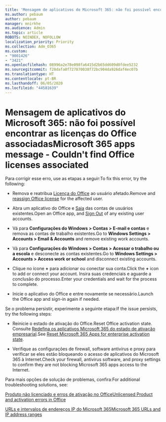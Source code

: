 ```yaml
---
title: 'Mensagem de aplicativos do Microsoft 365: não foi possível encontrar as licenças do Office associadas'
ms.author: pebaum
author: pebaum
manager: mnirkhe
ms.audience: Admin
ms.topic: article
ROBOTS: NOINDEX, NOFOLLOW
localization_priority: Priority
ms.collection: Adm_O365
ms.custom:
- "9001426"
- "3421"
ms.openlocfilehash: 08996a2e78e098fa6415d2b65dd609d0fdee5232
ms.sourcegitcommit: f28dafa0f727870038f72bc904da926daf4ec07b
ms.translationtype: HT
ms.contentlocale: pt-BR
ms.lasthandoff: 06/05/2020
ms.locfileid: "44581639"
---
```

# <a name="microsoft-365-apps-message---couldnt-find-office-licenses-associated"></a><span data-ttu-id="ec1cc-102">Mensagem de aplicativos do Microsoft 365: não foi possível encontrar as licenças do Office associadas</span><span class="sxs-lookup"><span data-stu-id="ec1cc-102">Microsoft 365 apps message - Couldn't find Office licenses associated</span></span>

<span data-ttu-id="ec1cc-103">Para corrigir esse erro, use as etapas a seguir:</span><span class="sxs-lookup"><span data-stu-id="ec1cc-103">To fix this error, try the following:</span></span>

- <span data-ttu-id="ec1cc-104">Remova e reatribua [Licença do Office](https://docs.microsoft.com/microsoft-365/admin/manage/assign-licenses-to-users) ao usuário afetado.</span><span class="sxs-lookup"><span data-stu-id="ec1cc-104">Remove and [reassign Office license](https://docs.microsoft.com/microsoft-365/admin/manage/assign-licenses-to-users) for the affected user.</span></span>

- <span data-ttu-id="ec1cc-105">Abra um aplicativo do Office e [Saia](https://support.office.com/article/sign-out-of-office-5a20dc11-47e9-4b6f-945d-478cb6d92071) das contas de usuários existentes.</span><span class="sxs-lookup"><span data-stu-id="ec1cc-105">Open an Office app, and [Sign Out](https://support.office.com/article/sign-out-of-office-5a20dc11-47e9-4b6f-945d-478cb6d92071) of any existing user accounts.</span></span>

- <span data-ttu-id="ec1cc-106">Vá para **Configurações do Windows > Contas > E-mail e contas** e remova as contas de trabalho existentes.</span><span class="sxs-lookup"><span data-stu-id="ec1cc-106">Go to **Windows Settings > Accounts > Email & Accounts** and remove existing work accounts.</span></span>

- <span data-ttu-id="ec1cc-107">Vá para **Configurações do Windows > Contas > Acessar o trabalho ou a escola** e desconecte as contas existentes.</span><span class="sxs-lookup"><span data-stu-id="ec1cc-107">Go to **Windows Settings > Accounts > Access work or school** and disconnect existing accounts.</span></span>

- <span data-ttu-id="ec1cc-108">Clique no ícone **+** para adicionar ou conectar sua conta.</span><span class="sxs-lookup"><span data-stu-id="ec1cc-108">Click the **+** icon to add or connect your account.</span></span> <span data-ttu-id="ec1cc-109">Insira suas credenciais e aguarde a conclusão do processo.</span><span class="sxs-lookup"><span data-stu-id="ec1cc-109">Enter your credentials and wait for the process to complete.</span></span>

- <span data-ttu-id="ec1cc-110">Inicie o aplicativo do Office e entre novamente se necessário.</span><span class="sxs-lookup"><span data-stu-id="ec1cc-110">Launch the Office app and sign-in again if needed.</span></span>

<span data-ttu-id="ec1cc-111">Se o problema persistir, experimente a seguinte etapa:</span><span class="sxs-lookup"><span data-stu-id="ec1cc-111">If the issue persists, try the following steps:</span></span>

- <span data-ttu-id="ec1cc-112">Reinicie o estado de ativação do Office.</span><span class="sxs-lookup"><span data-stu-id="ec1cc-112">Reset Office activation state.</span></span> <span data-ttu-id="ec1cc-113">Consulte [Redefina os aplicativos Microsoft 365 do estado de ativação empresarial](https://docs.microsoft.com/office365/troubleshoot/activation/reset-office-365-proplus-activation-state).</span><span class="sxs-lookup"><span data-stu-id="ec1cc-113">See [Reset Microsoft 365 Apps for enterprise activation state](https://docs.microsoft.com/office365/troubleshoot/activation/reset-office-365-proplus-activation-state).</span></span>

- <span data-ttu-id="ec1cc-114">Verifique as configurações de firewall, software antivírus e proxy para verificar se eles estão bloqueando o acesso de aplicativos do Microsoft 365 à Internet.</span><span class="sxs-lookup"><span data-stu-id="ec1cc-114">Check your firewall, antivirus software, and proxy settings to confirm they are not blocking Microsoft 365 apps access to the Internet.</span></span> 

<span data-ttu-id="ec1cc-115">Para mais opções de solução de problemas, confira:</span><span class="sxs-lookup"><span data-stu-id="ec1cc-115">For additional troubleshooting solutions, see:</span></span>

[<span data-ttu-id="ec1cc-116">Produto não licenciado e erros de ativação no Office</span><span class="sxs-lookup"><span data-stu-id="ec1cc-116">Unlicensed Product and activation errors in Office</span></span>](https://support.office.com/Article/0d23d3c0-c19c-4b2f-9845-5344fedc4380?wt.mc_id=Alchemy_ClientDIA)

[<span data-ttu-id="ec1cc-117">URLs e intervalos de endereços IP do Microsoft 365</span><span class="sxs-lookup"><span data-stu-id="ec1cc-117">Microsoft 365 URLs and IP address ranges</span></span>](https://docs.microsoft.com/office365/enterprise/urls-and-ip-address-ranges)
